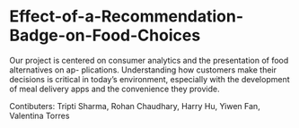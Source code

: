 # Effect-of-a-Recommendation-Badge-on-Food-Choices
Our project is centered on consumer analytics and the presentation of food alternatives on ap- plications. Understanding how customers make their decisions is critical in today’s environment, especially with the development of meal delivery apps and the convenience they provide. 

Contibuters: Tripti Sharma, Rohan Chaudhary, Harry Hu, Yiwen Fan, Valentina Torres
